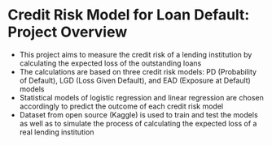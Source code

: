 # Credit Risk Model for Loan Default: Project Overview
* This project aims to measure the credit risk of a lending institution by calculating the expected loss of the outstanding loans
* The calculations are based on three credit risk models: PD (Probability of Default), LGD (Loss Given Default), and EAD (Exposure at Default) models
* Statistical models of logistic regression and linear regression are chosen accordingly to predict the outcome of each credit risk model
* Dataset from open source (Kaggle) is used to train and test the models as well as to simulate the process of calculating the expected loss of a real lending institution
